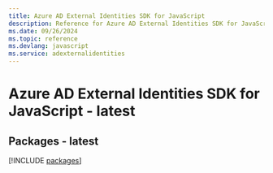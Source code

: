 ```yaml
---
title: Azure AD External Identities SDK for JavaScript
description: Reference for Azure AD External Identities SDK for JavaScript
ms.date: 09/26/2024
ms.topic: reference
ms.devlang: javascript
ms.service: adexternalidentities
---
```

# Azure AD External Identities SDK for JavaScript - latest
## Packages - latest
[!INCLUDE [packages](ad-external-identities-index.md)]